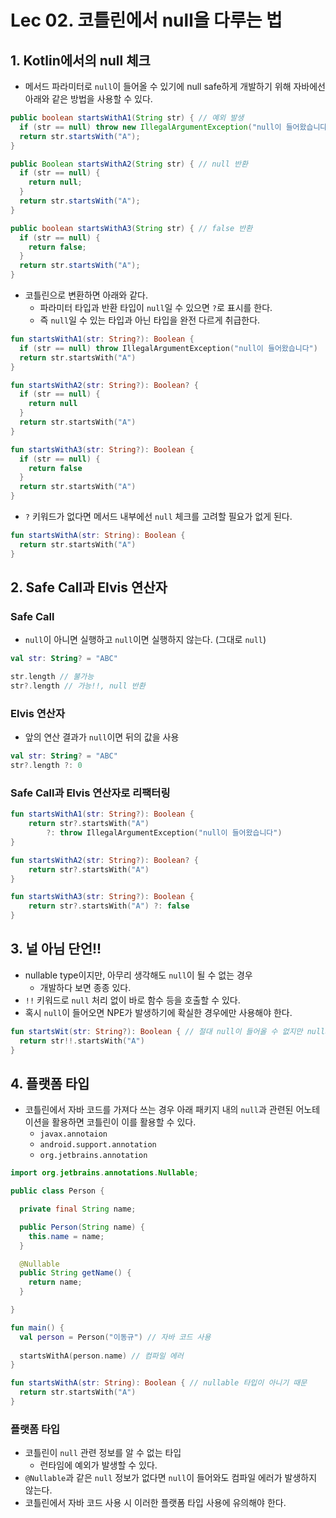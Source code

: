 # Lec 02. 코틀린에서 null을 다루는 법

## 1. Kotlin에서의 null 체크

- 메서드 파라미터로 `null`이 들어올 수 있기에 null safe하게 개발하기 위해 자바에선 아래와 같은 방법을 사용할 수 있다.

```java
public boolean startsWithA1(String str) { // 예외 발생
  if (str == null) throw new IllegalArgumentException("null이 들어왔습니다");
  return str.startsWith("A");
}

public Boolean startsWithA2(String str) { // null 반환
  if (str == null) {
    return null;
  }
  return str.startsWith("A");
}

public boolean startsWithA3(String str) { // false 반환
  if (str == null) {
    return false;
  }
  return str.startsWith("A");
}
```

- 코틀린으로 변환하면 아래와 같다.
    - 파라미터 타입과 반환 타입이 `null`일 수 있으면 `?`로 표시를 한다.
    - 즉 `null`일 수 있는 타입과 아닌 타입을 완전 다르게 취급한다.

```kotlin
fun startsWithA1(str: String?): Boolean {
  if (str == null) throw IllegalArgumentException("null이 들어왔습니다")
  return str.startsWith("A")
}

fun startsWithA2(str: String?): Boolean? {
  if (str == null) {
    return null
  }
  return str.startsWith("A")
}

fun startsWithA3(str: String?): Boolean {
  if (str == null) {
    return false
  }
  return str.startsWith("A")
}
```

- `?` 키워드가 없다면 메서드 내부에선 `null` 체크를 고려할 필요가 없게 된다.

```kotlin
fun startsWithA(str: String): Boolean {
  return str.startsWith("A")
}
```

## 2. Safe Call과 Elvis 연산자

### Safe Call

- `null`이 아니면 실행하고 `null`이면 실행하지 않는다. (그대로 `null`)

```kotlin
val str: String? = "ABC"

str.length // 불가능
str?.length // 가능!!, null 반환
```

### Elvis 연산자

- 앞의 연산 결과가 `null`이면 뒤의 값을 사용

```kotlin
val str: String? = "ABC"
str?.length ?: 0
```

### Safe Call과 Elvis 연산자로 리팩터링

```kotlin
fun startsWithA1(str: String?): Boolean {
    return str?.startsWith("A") 
        ?: throw IllegalArgumentException("null이 들어왔습니다")
}

fun startsWithA2(str: String?): Boolean? {
    return str?.startsWith("A")
}

fun startsWithA3(str: String?): Boolean {
    return str?.startsWith("A") ?: false
}
```

## 3. 널 아님 단언!!

- nullable type이지만, 아무리 생각해도 `null`이 될 수 없는 경우
    - 개발하다 보면 종종 있다.
- `!!` 키워드로 `null` 처리 없이 바로 함수 등을 호출할 수 있다.
- 혹시 `null`이 들어오면 NPE가 발생하기에 확실한 경우에만 사용해야 한다.

```kotlin
fun startsWit(str: String?): Boolean { // 절대 null이 들어올 수 없지만 nullable type인 경우
  return str!!.startsWith("A")
}
```

## 4. 플랫폼 타입

- 코틀린에서 자바 코드를 가져다 쓰는 경우 아래 패키지 내의 `null`과 관련된 어노테이션을 활용하면 코틀린이 이를 활용할 수 있다.
    - `javax.annotaion`
    - `android.support.annotation`
    - `org.jetbrains.annotation`

```java
import org.jetbrains.annotations.Nullable;

public class Person {

  private final String name;

  public Person(String name) {
    this.name = name;
  }

  @Nullable
  public String getName() {
    return name;
  }

}
```

```kotlin
fun main() {
  val person = Person("이동규") // 자바 코드 사용
  
  startsWithA(person.name) // 컴파일 에러
}

fun startsWithA(str: String): Boolean { // nullable 타입이 아니기 때문
  return str.startsWith("A")
}
```

### 플랫폼 타입

- 코틀린이 `null` 관련 정보를 알 수 없는 타입
    - 런타임에 예외가 발생할 수 있다.
- `@Nullable`과 같은 `null` 정보가 없다면 `null`이 들어와도 컴파일 에러가 발생하지 않는다.
- 코틀린에서 자바 코드 사용 시 이러한 플랫폼 타입 사용에 유의해야 한다.
